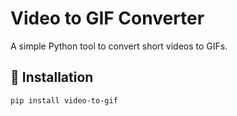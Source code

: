 # Video to GIF Converter

A simple Python tool to convert short videos to GIFs.

## 📌 Installation
```bash
pip install video-to-gif
